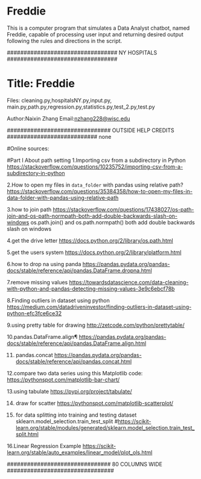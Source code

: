 # Freddie
This is a computer program that simulates a Data Analyst chatbot, named Freddie, capable of processing user input and returning desired output following the rules and directions in the script. 

################################# NY HOSPITALS #################################

# Title: Freddie
Files: cleaning.py,hospitalsNY.py,input.py, main.py,path.py,regression.py,statistics.py,test_2.py,test.py

 Author:Naixin Zhang
 Email:nzhang228@wisc.edu

############################### OUTSIDE HELP CREDITS ###########################
none

#Online sources: 

#Part I About path setting
1.Importing csv from a subdirectory in Python
https://stackoverflow.com/questions/10235752/importing-csv-from-a-subdirectory-in-python

2.How to open my files in `data_folder` with pandas using relative path?
https://stackoverflow.com/questions/35384358/how-to-open-my-files-in-data-folder-with-pandas-using-relative-path

3.how to join path
https://stackoverflow.com/questions/17438027/os-path-join-and-os-path-normpath-both-add-double-backwards-slash-on-windows
os.path.join() and os.path.normpath() both add double backwards slash on windows 

4.get the drive letter 
https://docs.python.org/2/library/os.path.html

5.get the users system
https://docs.python.org/2/library/platform.html

6.how to drop na using panda 
https://pandas.pydata.org/pandas-docs/stable/reference/api/pandas.DataFrame.dropna.html

7.remove missing values
https://towardsdatascience.com/data-cleaning-with-python-and-pandas-detecting-missing-values-3e9c6ebcf78b

8.Finding outliers in dataset using python
https://medium.com/datadriveninvestor/finding-outliers-in-dataset-using-python-efc3fce6ce32

9.using pretty table for drawing
http://zetcode.com/python/prettytable/

10.pandas.DataFrame.align¶
https://pandas.pydata.org/pandas-docs/stable/reference/api/pandas.DataFrame.align.html

11. pandas.concat
https://pandas.pydata.org/pandas-docs/stable/reference/api/pandas.concat.html

12.compare two data series using this Matplotlib code:
https://pythonspot.com/matplotlib-bar-chart/

13.using tabulate
https://pypi.org/project/tabulate/

14. draw for scatter
https://pythonspot.com/matplotlib-scatterplot/

15. for data splitting into training and testing dataset
sklearn.model_selection.train_test_split
#https://scikit-learn.org/stable/modules/generated/sklearn.model_selection.train_test_split.html

16.Linear Regression Example
https://scikit-learn.org/stable/auto_examples/linear_model/plot_ols.html


############################### 80 COLUMNS WIDE ################################
